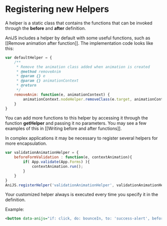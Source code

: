 Registering new Helpers
==========================

A helper is a static class that contains the functions that can be invoked through the **before** and **after** definition.

AniJS includes a helper by default with some useful functions, such as [[Remove animation after function]]. The implementation code looks like this:

```javascript
var defaultHelper = {
    /**
     * Remove the animation class added when animation is created
     * @method removeAnim
     * @param {} e
     * @param {} animationContext
     * @return
     */
    removeAnim: function(e, animationContext) {
        animationContext.nodeHelper.removeClass(e.target, animationContext.behavior);
    }
}
```

You can add more functions to this helper by accessing it through the function **getHelper** and passing it no parameters. You may see a few examples of this in [[Writing before and after functions]].

In complex applications it may be necessary to register several helpers for more encapsulation.

```javascript
var validationAnimationHelper = {
	beforeFormValidation : function(e, contextAnimation){
		if( App.validate(App.Forms) ){
			contextAnimation.run();
		}
	}
}
AniJS.registerHelper('validationAnimationHelper', validationAnimationHelper);
```

Your customized helper always is executed every time you specify it in the definition. 

Example:

```xml
<button data-anijs="if: click, do: bounceIn, to: 'success-alert', before: beforeFormValidation, helper: validationAnimationHelper"><button/>
```
